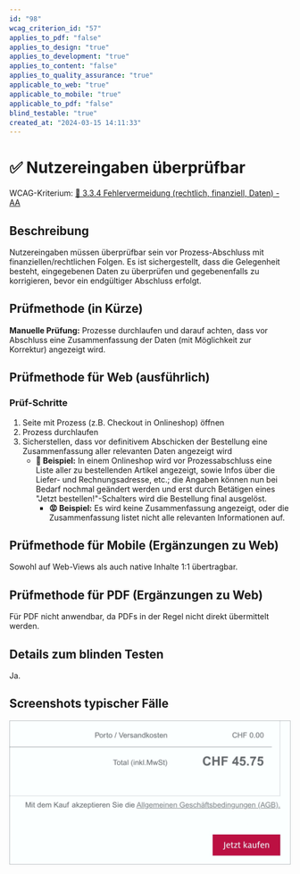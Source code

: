 ```yaml
---
id: "98"
wcag_criterion_id: "57"
applies_to_pdf: "false"
applies_to_design: "true"
applies_to_development: "true"
applies_to_content: "false"
applies_to_quality_assurance: "true"
applicable_to_web: "true"
applicable_to_mobile: "true"
applicable_to_pdf: "false"
blind_testable: "true"
created_at: "2024-03-15 14:11:33"
---
```


# ✅ Nutzereingaben überprüfbar

WCAG-Kriterium: [📜 3.3.4 Fehlervermeidung (rechtlich, finanziell, Daten) - AA](..)

## Beschreibung

Nutzereingaben müssen überprüfbar sein vor Prozess-Abschluss mit finanziellen/rechtlichen Folgen. Es ist sichergestellt, dass die Gelegenheit besteht, eingegebenen Daten zu überprüfen und gegebenenfalls zu korrigieren, bevor ein endgültiger Abschluss erfolgt.

## Prüfmethode (in Kürze)

**Manuelle Prüfung:** Prozesse durchlaufen und darauf achten, dass vor Abschluss eine Zusammenfassung der Daten (mit Möglichkeit zur Korrektur) angezeigt wird.

## Prüfmethode für Web (ausführlich)

### Prüf-Schritte

1. Seite mit Prozess (z.B. Checkout in Onlineshop) öffnen
1. Prozess durchlaufen
1. Sicherstellen, dass vor definitivem Abschicken der Bestellung eine Zusammenfassung aller relevanten Daten angezeigt wird
    - **🙂 Beispiel:** In einem Onlineshop wird vor Prozessabschluss eine Liste aller zu bestellenden Artikel angezeigt, sowie Infos über die Liefer- und Rechnungsadresse, etc.; die Angaben können nun bei Bedarf nochmal geändert werden und erst durch Betätigen eines "Jetzt bestellen!"-Schalters wird die Bestellung final ausgelöst.
        - **😡 Beispiel:** Es wird keine Zusammenfassung angezeigt, oder die Zusammenfassung listet nicht alle relevanten Informationen auf.

## Prüfmethode für Mobile (Ergänzungen zu Web)

Sowohl auf Web-Views als auch native Inhalte 1:1 übertragbar.

## Prüfmethode für PDF (Ergänzungen zu Web)

Für PDF nicht anwendbar, da PDFs in der Regel nicht direkt übermittelt werden.

## Details zum blinden Testen

Ja.

## Screenshots typischer Fälle

![Eine Übersichts-Seite in einem Online-Shop zeigt alle relevanten Infos nochmal an, bevor die Bestellung definitiv abgeschickt wird](images/eine-bersichts-seite-in-einem-online-shop-zeigt-alle-relevanten-infos-nochmal-an-bevor-die-bestellung-definitiv-abgeschickt-wird.png)